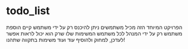 # todo_list
הפרויקט המיוחד הזה מכיל משתמשים
ניתן להיכנס רק על ידי משתמש קיים 
הוספת משתמש רק על ידי המנהל
לכל משתמש המשימות שלו שרק הוא יכול לראות
אפשר לעדכן, למחוק ולהוסיף עוד ועוד משימות
בתקווה שתהנו!
